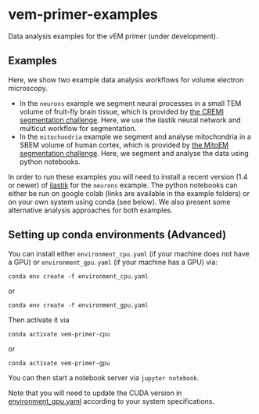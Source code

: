 # vem-primer-examples

Data analysis examples for the vEM primer (under development).

## Examples

Here, we show two example data analysis workflows for volume electron microscopy.
- In the `neurons` example we segment neural processes in a small TEM volume of fruit-fly brain tissue, which is provided by [the CREMI segmentation challenge](https://cremi.org/). Here, we use the ilastik neural network and multicut workflow for segmentation.
- In the `mitochondria` example we segment and analyse mitochondria in a SBEM volume of human cortex, which is provided by [the MitoEM segmentation challenge](https://mitoem.grand-challenge.org/). Here, we segment and analyse the data using python notebooks. 

In order to run these examples you will need to install a recent version (1.4 or newer) of [ilastik](https://www.ilastik.org/) for the `neurons` example.
The python notebooks can either be run on google colab (links are available in the example folders) or on your own system using conda (see below).
We also present some alternative analysis approaches for both examples. 

## Setting up conda environments (Advanced)

You can install either `environment_cpu.yaml` (if your machine does not have a GPU) or `environment_gpu.yaml` (if your machine has a GPU) via:
```
conda env create -f environment_cpu.yaml
```
or
```
conda env create -f environment_gpu.yaml
```
Then activate it via
```
conda activate vem-primer-cpu
```
or
```
conda activate vem-primer-gpu
```
You can then start a notebook server via `jupyter notebook`.

Note that you will need to update the CUDA version in [environment_gpu.yaml](https://github.com/kreshuklab/vem-primer-examples/blob/main/environment_gpu.yaml#L9) according to your system specifications.
